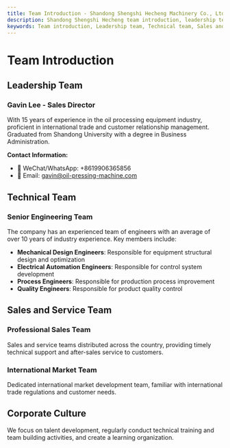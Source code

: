 ```yaml
---
title: Team Introduction - Shandong Shengshi Hecheng Machinery Co., Ltd.
description: Shandong Shengshi Hecheng team introduction, leadership team, technical team, sales and service team, corporate culture, Sales Director Gavin Lee, senior engineering team, professional sales team, international market team.
keywords: Team introduction, Leadership team, Technical team, Sales and service team, Corporate culture, Sales director, Engineering team, Mechanical design engineer, Electrical automation engineer, Process engineer, Quality engineer, Shandong Shengshi Hecheng team
---
```


# Team Introduction

## Leadership Team

### Gavin Lee - Sales Director

With 15 years of experience in the oil processing equipment industry, proficient in international trade and customer relationship management. Graduated from Shandong University with a degree in Business Administration.

**Contact Information:**
- 📱 WeChat/WhatsApp: +8619906365856
- 📧 Email: gavin@oil-pressing-machine.com

## Technical Team

### Senior Engineering Team

The company has an experienced team of engineers with an average of over 10 years of industry experience. Key members include:

- **Mechanical Design Engineers**: Responsible for equipment structural design and optimization
- **Electrical Automation Engineers**: Responsible for control system development
- **Process Engineers**: Responsible for production process improvement
- **Quality Engineers**: Responsible for product quality control

## Sales and Service Team

### Professional Sales Team

Sales and service teams distributed across the country, providing timely technical support and after-sales service to customers.

### International Market Team

Dedicated international market development team, familiar with international trade regulations and customer needs.

## Corporate Culture

We focus on talent development, regularly conduct technical training and team building activities, and create a learning organization.
